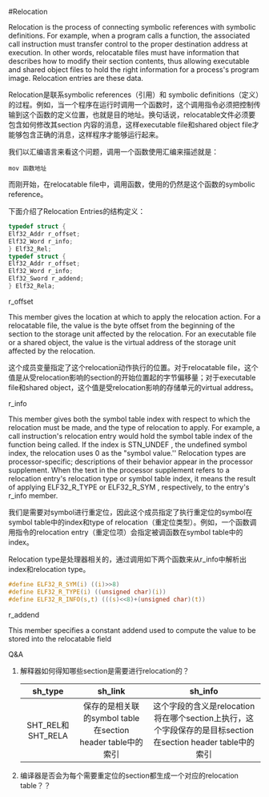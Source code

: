 #Relocation

Relocation is the process of connecting symbolic references with symbolic definitions. For
example, when a program calls a function, the associated call instruction must transfer control
to the proper destination address at execution. In other words, relocatable files must have
information that describes how to modify their section contents, thus allowing executable and
shared object files to hold the right information for a process's program image. Relocation
entries are these data.

Relocation是联系symbolic references（引用）和 symbolic definitions（定义）的过程。例如，当一个程序在运行时调用一个函数时，这个调用指令必须把控制传输到这个函数的定义位置，也就是目的地址。换句话说，relocatable文件必须要包含如何修改其section 内容的消息，这样executable file和shared object file才能够包含正确的消息，这样程序才能够运行起来。

我们以汇编语言来看这个问题，调用一个函数使用汇编来描述就是：

```assembly
mov 函数地址
```



而刚开始，在relocatable file中，调用函数，使用的仍然是这个函数的symbolic reference。

下面介绍了Relocation Entries的结构定义：

```c
typedef struct {
Elf32_Addr r_offset;
Elf32_Word r_info;
} Elf32_Rel;
typedef struct {
Elf32_Addr r_offset;
Elf32_Word r_info;
Elf32_Sword r_addend;
} Elf32_Rela;
```

r_offset

This member gives the location at which to apply the relocation action. For a relocatable file, the value is the byte offset from the beginning of the section to the storage unit affected by the relocation. For an executable file or a shared object, the value is the virtual address of the storage unit affected by the relocation.

这个成员变量指定了这个relocation动作执行的位置。对于relocatable file，这个值是从受relocation影响的section的开始位置起的字节偏移量；对于executable file和shared object，这个值是受relocation影响的存储单元的virtual address。

r_info 

This member gives both the symbol table index with respect to which the relocation must be made, and the type of relocation to apply. For example, a call instruction's relocation entry would hold the symbol table index of the function being called. If the index is  STN_UNDEF , the undefined symbol
index, the relocation uses 0 as the "symbol value.'' Relocation types are processor-specific; descriptions of their behavior appear in the processor supplement. When the text in the processor supplement refers to a relocation entry's relocation type or symbol table index, it means the result
of applying  ELF32_R_TYPE or ELF32_R_SYM , respectively, to the entry's  r_info member.

我们是需要对symbol进行重定位，因此这个成员指定了执行重定位的symbol在symbol table中的index和type of relocation（重定位类型）。例如，一个函数调用指令的relocation entry（重定位项）会指定被调函数在symbol table中的index。

Relocation type是处理器相关的，通过调用如下两个函数来从r_info中解析出index和relocation type。

```c
#define ELF32_R_SYM(i) ((i)>>8)
#define ELF32_R_TYPE(i) ((unsigned char)(i))
#define ELF32_R_INFO(s,t) (((s)<<8)+(unsigned char)(t))
```

r_addend 

This member specifies a constant addend used to compute the value to be stored into the relocatable field

Q&A

1. 解释器如何得知哪些section是需要进行relocation的？

   |     sh_type      |                 sh_link                  |                 sh_info                  |
   | :--------------: | :--------------------------------------: | :--------------------------------------: |
   | SHT_REL和SHT_RELA | 保存的是相关联的symbol table在section header table中的索引 | 这个字段的含义是relocation将在哪个section上执行，这个字段保存的是目标section在section header table中的索引 |

2. 编译器是否会为每个需要重定位的section都生成一个对应的relocation table？？

